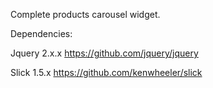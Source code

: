 Complete products carousel widget.

Dependencies:

Jquery 2.x.x https://github.com/jquery/jquery

Slick 1.5.x https://github.com/kenwheeler/slick


